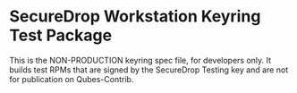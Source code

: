 # SecureDrop Workstation Keyring Test Package
This is the NON-PRODUCTION keyring spec file, for developers only.
It builds test RPMs that are signed by the SecureDrop Testing key
and are not for publication on Qubes-Contrib.
